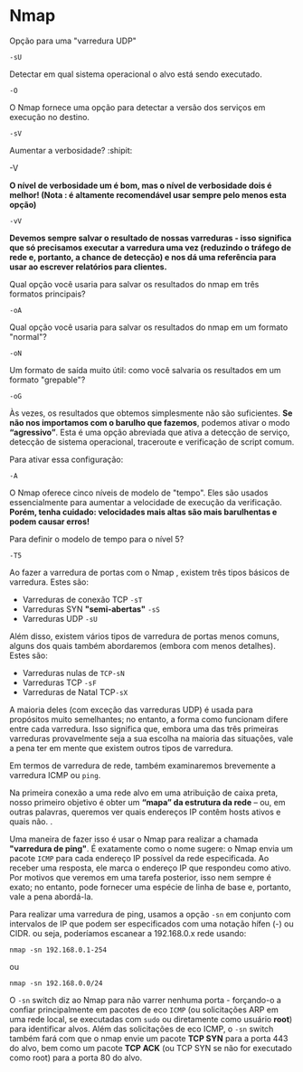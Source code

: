 # Nmap

Opção para uma "varredura UDP"

```
-sU
```

Detectar em qual sistema operacional o alvo está sendo executado.
```
-O
```

O Nmap fornece uma opção para detectar a versão dos serviços em execução no destino.
```
-sV
```

Aumentar a verbosidade? :shipit:

-V

**O nível de verbosidade um é bom, mas o nível de verbosidade dois é melhor! (Nota : é altamente recomendável usar sempre pelo menos esta opção)**
```
-vV
```

**Devemos sempre salvar o resultado de nossas varreduras - isso significa que só precisamos executar a varredura uma vez (reduzindo o tráfego de rede e, portanto, a chance de detecção) e nos dá uma referência para usar ao escrever relatórios para clientes.**

Qual opção você usaria para salvar os resultados do nmap em três formatos principais?
```
-oA
```
Qual opção você usaria para salvar os resultados do nmap em um formato "normal"?
```
-oN
```

Um formato de saída muito útil: como você salvaria os resultados em um formato "grepable"?
```
-oG
```

Às vezes, os resultados que obtemos simplesmente não são suficientes. **Se não nos importamos com o barulho que fazemos**, podemos ativar o modo **“agressivo”**. Esta é uma opção abreviada que ativa a detecção de serviço, detecção de sistema operacional, traceroute e verificação de script comum.

Para ativar essa configuração:
```
-A 
```

O Nmap oferece cinco níveis de modelo de "tempo". Eles são usados ​​essencialmente para aumentar a velocidade de execução da verificação. **Porém, tenha cuidado: velocidades mais altas são mais barulhentas e podem causar erros!**

Para definir o modelo de tempo para o nível 5?
```
-T5
```

Ao fazer a varredura de portas com o Nmap , existem três tipos básicos de varredura. Estes são:

  - Varreduras de conexão TCP `-sT`
  - Varreduras SYN **"semi-abertas"** `-sS`
  - Varreduras UDP `-sU`

Além disso, existem vários tipos de varredura de portas menos comuns, alguns dos quais também abordaremos (embora com menos detalhes). Estes são:

  - Varreduras nulas de `TCP-sN`
  - Varreduras TCP `-sF`
  - Varreduras de Natal TCP`-sX`
    
A maioria deles (com exceção das varreduras UDP) é usada para propósitos muito semelhantes; no entanto, a forma como funcionam difere entre cada varredura. Isso significa que, embora uma das três primeiras varreduras provavelmente seja a sua escolha na maioria das situações, vale a pena ter em mente que existem outros tipos de varredura.

Em termos de varredura de rede, também examinaremos brevemente a varredura ICMP ou `ping`.

Na primeira conexão a uma rede alvo em uma atribuição de caixa preta, nosso primeiro objetivo é obter um **“mapa” da estrutura da rede** – ou, em outras palavras, queremos ver quais endereços IP contêm hosts ativos e quais não. .

Uma maneira de fazer isso é usar o Nmap para realizar a chamada **"varredura de ping"**. É exatamente como o nome sugere: o Nmap envia um pacote `ICMP` para cada endereço IP possível da rede especificada. Ao receber uma resposta, ele marca o endereço IP que respondeu como ativo. Por motivos que veremos em uma tarefa posterior, isso nem sempre é exato; no entanto, pode fornecer uma espécie de linha de base e, portanto, vale a pena abordá-la.

Para realizar uma varredura de ping, usamos a opção `-sn` em conjunto com intervalos de IP que podem ser especificados com uma notação hífen (-) ou CIDR. ou seja, poderíamos escanear a 192.168.0.x rede usando:
```
nmap -sn 192.168.0.1-254
```
ou
```
nmap -sn 192.168.0.0/24
```

O `-sn` switch diz ao Nmap para não varrer nenhuma porta - forçando-o a confiar principalmente em pacotes de eco `ICMP` (ou solicitações ARP em uma rede local, se executadas com `sudo` ou diretamente como usuário **root**) para identificar alvos. Além das solicitações de eco ICMP, o `-sn` switch também fará com que o nmap envie um pacote **TCP SYN** para a porta 443 do alvo, bem como um pacote **TCP ACK** (ou TCP SYN se não for executado como root) para a porta 80 do alvo.

